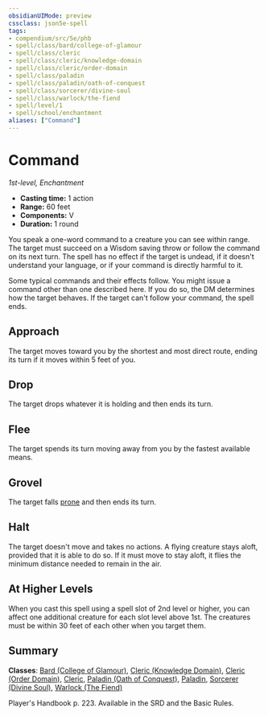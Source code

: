 ```yaml
---
obsidianUIMode: preview
cssclass: json5e-spell
tags:
- compendium/src/5e/phb
- spell/class/bard/college-of-glamour
- spell/class/cleric
- spell/class/cleric/knowledge-domain
- spell/class/cleric/order-domain
- spell/class/paladin
- spell/class/paladin/oath-of-conquest
- spell/class/sorcerer/divine-soul
- spell/class/warlock/the-fiend
- spell/level/1
- spell/school/enchantment
aliases: ["Command"]
---
```

# Command
*1st-level, Enchantment*  

- **Casting time:** 1 action
- **Range:** 60 feet
- **Components:** V
- **Duration:** 1 round

You speak a one-word command to a creature you can see within range. The target must succeed on a Wisdom saving throw or follow the command on its next turn. The spell has no effect if the target is undead, if it doesn't understand your language, or if your command is directly harmful to it.

Some typical commands and their effects follow. You might issue a command other than one described here. If you do so, the DM determines how the target behaves. If the target can't follow your command, the spell ends.

## Approach

The target moves toward you by the shortest and most direct route, ending its turn if it moves within 5 feet of you.

## Drop

The target drops whatever it is holding and then ends its turn.

## Flee

The target spends its turn moving away from you by the fastest available means.

## Grovel

The target falls [prone](../../5e-rules/conditions.md##prone) and then ends its turn.

## Halt

The target doesn't move and takes no actions. A flying creature stays aloft, provided that it is able to do so. If it must move to stay aloft, it flies the minimum distance needed to remain in the air.

## At Higher Levels

When you cast this spell using a spell slot of 2nd level or higher, you can affect one additional creature for each slot level above 1st. The creatures must be within 30 feet of each other when you target them.

## Summary

**Classes**: [Bard (College of Glamour)](../classes/bard-college-of-glamour-xge.md#), [Cleric (Knowledge Domain)](../classes/cleric-knowledge-domain.md#), [Cleric (Order Domain)](../classes/cleric-order-domain-tce.md#), [Cleric](../classes/cleric.md#), [Paladin (Oath of Conquest)](../classes/paladin-oath-of-conquest-xge.md#), [Paladin](../classes/paladin.md#), [Sorcerer (Divine Soul)](../classes/sorcerer-divine-soul-xge.md#), [Warlock (The Fiend)](../classes/warlock-the-fiend.md#)

Player's Handbook p. 223. Available in the SRD and the Basic Rules.